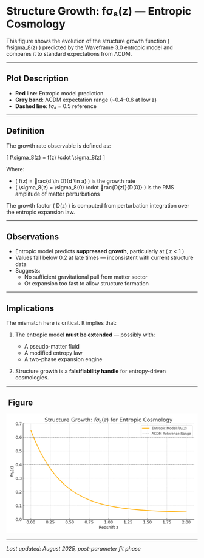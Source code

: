 # Structure Growth: fσ₈(z) — Entropic Cosmology

This figure shows the evolution of the structure growth function \( f\sigma_8(z) \) predicted by the Waveframe 3.0 entropic model and compares it to standard expectations from ΛCDM.

---

##  Plot Description

- **Red line**: Entropic model prediction
- **Gray band**: ΛCDM expectation range (~0.4–0.6 at low z)
- **Dashed line**: fσ₈ = 0.5 reference

---

##  Definition

The growth rate observable is defined as:

\[
f\sigma_8(z) = f(z) \cdot \sigma_8(z)
\]

Where:
- \( f(z) = rac{d \ln D}{d \ln a} \) is the growth rate
- \( \sigma_8(z) = \sigma_8(0) \cdot rac{D(z)}{D(0)} \) is the RMS amplitude of matter perturbations

The growth factor \( D(z) \) is computed from perturbation integration over the entropic expansion law.

---

## Observations

- Entropic model predicts **suppressed growth**, particularly at \( z < 1 \)
- Values fall below 0.2 at late times — inconsistent with current structure data
- Suggests:
  - No sufficient gravitational pull from matter sector
  - Or expansion too fast to allow structure formation

---

## Implications

The mismatch here is critical. It implies that:

1. The entropic model **must be extended** — possibly with:
   - A pseudo-matter fluid
   - A modified entropy law
   - A two-phase expansion engine

2. Structure growth is a **falsifiability handle** for entropy-driven cosmologies.

---

## ️ Figure

![structure_growth_fsigma8.png](structure_growth_fsigma8.png)

---

_Last updated: August 2025, post-parameter fit phase_
